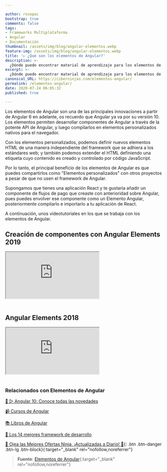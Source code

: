 ```yaml
---

author: rosepac
bootstrap: true
comments: false
tags:
- Frameworks Multiplataforma
- Angular
- Documentación
thumbnail: /assets/img/blog/angular-elementos.webp
feature-img: /assets/img/blog/angular-elementos.webp
title: '▷ ¿Qué son los elementos de Angular?'
description: >-
  ¿Dónde puedo encontrar material de aprendizaje para los elementos de Angular?
excerpt: >-
  ¿Dónde puedo encontrar material de aprendizaje para los elementos de Angular?
canonical_URL: https://ciberninjas.com/elementos-angular/
permalink: /elementos-angular/
date: 2020-07-24 06:05:32
published: true

---
```


Los elementos de Angular son una de las principales innovaciones a partir de Angular 6 en adelante, os recuerdo que Angular ya va por su versión 10. Los elementos permiten desarrollar componentes de Angular a través de la potente API de Angular, y luego compilarlos en elementos personalizados nativos para el navegador.

Con los elementos personalizados, podemos definir nuevos elementos HTML de una manera independiente del framework que se adhiera a los estándares web; y también podemos extender el HTML definiendo una etiqueta cuyo contenido es creado y controlado por código JavaScript.

Por lo tanto, el principal beneficio de los elementos de Angular es que puedes compartirlos como "Elementos personalizados" con otros proyectos a pesar de que no usen el framework de Angular.

Supongamos que tienes una aplicación React y te gustaría añadir un componente de flujos de pago que creaste con anterioridad sobre Angular, pues puedes envolver ese componente como un Elemento Angular, posteriormente compilarlo e importarlo a tu aplicación de React.

A continuación, unos vídeotutoriales en los que se trabaja con los elementos de Angular.

## **Creación de componentes con Angular Elements 2019**

<div class="embed-responsive embed-responsive-16by9">
  <iframe class="embed-responsive-item" src="https://www.youtube-nocookie.com/embed/bt6Wq0gGy7I?rel=0" allowfullscreen></iframe>
</div><br/>

## **Angular Elements 2018**

<div class="embed-responsive embed-responsive-16by9">
  <iframe class="embed-responsive-item" src="https://www.youtube-nocookie.com/embed/-xd56yFrsPY?rel=0" allowfullscreen></iframe>
</div><br/>
<!-- https://juristr.com/blog/2020/06/askjuri-learning-angular-elements/ -->

### **Relacionados con Elementos de Angular**

[🥇 ▷ Angular 10: Conoce todas las novedades](https://ciberninjas.com/angular-10-novedades/)

[📹 Cursos de Angular](https://ciberninjas.com/cursos-tecnologia/#angular-)

[📚 Libros de Angular](https://ciberninjas.com/biblioteca-de-programacion-y-tecnologia/#angular-)

[🥇 Los 14 mejores framework de desarrollo](https://ciberninjas.com/mejores-sdk-multiplataforma-2019-20/)

[🎁 Ojea las Mejores Ofertas Ninja, ¡Actualizadas a Diario! 🛒](https://www.amazon.es/shop/cibercursos "Los Mejores Chollos de Amazon, Ofertas Flash, Black Monday y Amazon Prime Day"){: .btn .btn-danger .btn-lg .btn-block}{:target="_blank" rel="nofollow,noreferrer"}

> **Fuente**: [Elementos de Angular](https://angular.io/guide/elements){:target="_blank" rel="nofollow,noreferrer"}